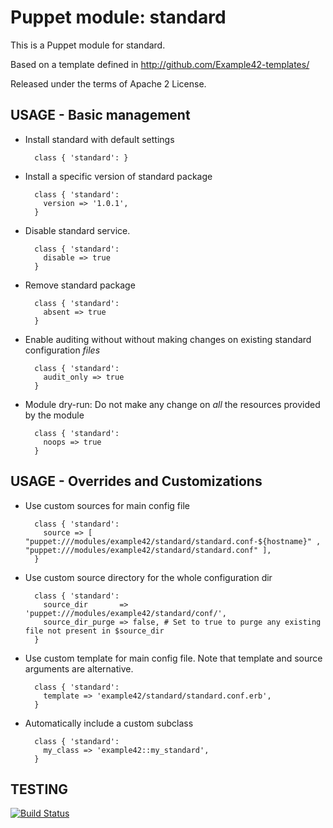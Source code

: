 # Puppet module: standard

This is a Puppet module for standard.

Based on a template defined in http://github.com/Example42-templates/

Released under the terms of Apache 2 License.


## USAGE - Basic management

* Install standard with default settings

        class { 'standard': }

* Install a specific version of standard package

        class { 'standard':
          version => '1.0.1',
        }

* Disable standard service.

        class { 'standard':
          disable => true
        }

* Remove standard package

        class { 'standard':
          absent => true
        }

* Enable auditing without without making changes on existing standard configuration *files*

        class { 'standard':
          audit_only => true
        }

* Module dry-run: Do not make any change on *all* the resources provided by the module

        class { 'standard':
          noops => true
        }


## USAGE - Overrides and Customizations
* Use custom sources for main config file 

        class { 'standard':
          source => [ "puppet:///modules/example42/standard/standard.conf-${hostname}" , "puppet:///modules/example42/standard/standard.conf" ], 
        }


* Use custom source directory for the whole configuration dir

        class { 'standard':
          source_dir       => 'puppet:///modules/example42/standard/conf/',
          source_dir_purge => false, # Set to true to purge any existing file not present in $source_dir
        }

* Use custom template for main config file. Note that template and source arguments are alternative. 

        class { 'standard':
          template => 'example42/standard/standard.conf.erb',
        }

* Automatically include a custom subclass

        class { 'standard':
          my_class => 'example42::my_standard',
        }

## TESTING
[![Build Status](https://travis-ci.org/example42/puppet-standard.png?branch=master)](https://travis-ci.org/example42/puppet-standard)

